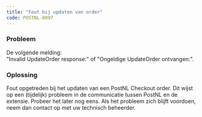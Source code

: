 ```yaml
---
title: "Fout bij updaten van order"
code: POSTNL-0097
---
```

### Probleem

De volgende melding:  
"Invalid UpdateOrder response:" of "Ongeldige UpdateOrder ontvangen:".

### Oplossing

Fout opgetreden bij het updaten van een PostNL Checkout order. Dit wijst op een (tijdelijk) probleem in de communicatie tussen PostNL en de extensie. Probeer het later nog eens. Als het probleem zich blijft voordoen, neem dan contact op met uw technisch beheerder.
